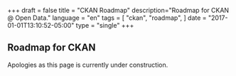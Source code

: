 +++
draft = false
title = "CKAN Roadmap"
description="Roadmap for CKAN @ Open Data."
language = "en"
tags = [
    "ckan",
    "roadmap",
]
date = "2017-01-01T13:10:52-05:00"
type = "single"
+++

## Roadmap for CKAN

Apologies as this page is currently under construction.
